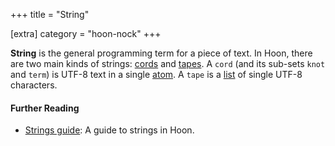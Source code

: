 +++
title = "String"

[extra]
category = "hoon-nock"
+++

**String** is the general programming term for a piece of text. In Hoon, there
are two main kinds of strings: [cords](/reference/glossary/cord) and
[tapes](/reference/glossary/tape). A `cord` (and its sub-sets `knot` and `term`)
is UTF-8 text in a single [atom](/reference/glossary/atom). A `tape` is a
[list](/reference/glossary/list) of single UTF-8 characters.

#### Further Reading

- [Strings guide](/guides/additional/strings): A guide to strings in Hoon.
